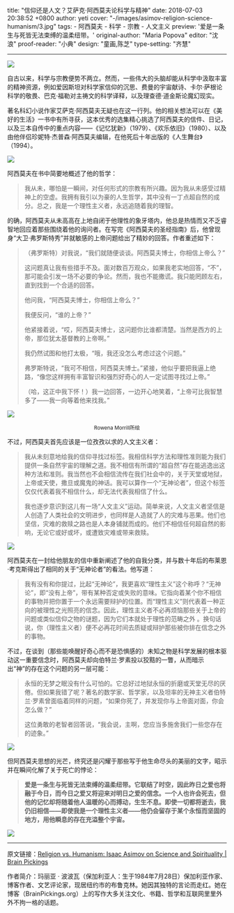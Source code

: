 title: "信仰还是人文？艾萨克·阿西莫夫论科学与精神"
date: 2018-07-03 20:38:52 +0800
author: yeti
cover: "-/images/asimov-religion-science-humanism/3.jpg"
tags:
    - 阿西莫夫
    - 科学
    - 宗教
    - 人文主义
preview: '爱是一条生与死皆无法束缚的温柔纽带。'
original-author: "Maria Popova"
editor: "沈浪"
proof-reader: "小典"
design: "童画,陈芝"
type-setting: "齐慧"

---
![](-/images/asimov-religion-science-humanism/1.webp)

自古以来，科学与宗教便势不两立。然而，一些伟大的头脑却能从科学中汲取丰富的精神资源，例如爱因斯坦对科学家信仰的沉思、费曼的宇宙献诗、卡尔·萨根论科学的敬畏、巴克·福勒对主祷文的科学译释，以及理查德·道金斯论魔幻现实。

著名科幻小说作家艾萨克·阿西莫夫无疑也在这一行列。他的相关想法可以在《美好的生活》一书中有所寻获，这本优秀的选集精心挑选了阿西莫夫的信件、日记，以及三本自传中的重点内容——《记忆犹新》（1979）、《欢乐依旧》（1980）、以及由他伴侣珍妮特·杰普森·阿西莫夫编辑，在他死后十年出版的《人生舞台》（1994）。

![](-/images/asimov-religion-science-humanism/2.webp)

阿西莫夫在书中简要地概述了他的哲学：

> 我从未，哪怕是一瞬间，对任何形式的宗教有所兴趣。因为我从未感受过精神上的空虚。我拥有我引以为豪的人生哲学，其中没有一丁点超自然的成分。总之，我是一个理性主义者，永远追随着我的理智。

的确，阿西莫夫从未高高在上地自闭于他理性的象牙塔内，他总是热情而又不乏睿智地回应着那些围绕着他的询问者。在写完《阿西莫夫的圣经指南》后，他曾现身“大卫·弗罗斯特秀”并就敏感的上帝问题给出了精妙的回答。作者重述如下：

>（弗罗斯特）对我说，“我们就随便谈谈。阿西莫夫博士，你相信上帝么？”
>
> 这问题真让我有些措手不及。面对数百万观众，如果我老实地回答，“不”，那可能会引发一场不必要的争论。然而，我也不能撒谎。我只能罔顾左右，直到找到一个合适的回答。
>
> 他问我，“阿西莫夫博士，你相信上帝么？”
>
> 我便反问，“谁的上帝？”
> 
> 他紧接着说，“哎，阿西莫夫博士，这问题你比谁都清楚。当然是西方的上帝，那位犹太基督教的上帝啊。”
>
> 我仍然试图和他打太极，“哦，我还没怎么考虑过这个问题。”
> 
> 弗罗斯特说，“我可不相信，阿西莫夫博士。”紧接，他似乎要把我逼上绝路，“像您这样拥有丰富智识和强烈好奇心的人一定试图寻找过上帝。”
>
>（哈，这正中我下怀！）我一边回答，一边开心地笑着，“上帝可比我智慧多了——我一向等着他来找我。”

![](-/images/asimov-religion-science-humanism/3.jpg)
<center><small>Rowena Morrill所绘</small></center>

不过，阿西莫夫首先应该是一位孜孜以求的人文主义者：

> 我从未刻意地给我的信仰寻找过标签。我相信科学方法和理性准则能为我们提供一条自然宇宙的理解之道。我不相信有所谓的“超自然”存在能逃逸出这种方法和准则。我当然也不会相信流传在我们社会中的，关于天堂或地狱，上帝或天使，撒旦或魔鬼的神话。我可以算作一个“无神论者”，但这个标签仅仅代表着我不相信什么，却无法代表我相信了什么。
> 
> 我也逐步意识到这儿有一场“人文主义”运动。简单来说，人文主义者坚信是人创造了人类社会的文明进步，也同样是人造就了人的灾难与恶果。他们也坚信，灾难的救赎之路也是人本身铺就而成的。他们不相信任何超自然的影响，无论它或好或坏，或遭致灾难或带来救赎。

![](-/images/asimov-religion-science-humanism/4.webp)

阿西莫夫在一封给他朋友的信中重新阐述了他的自我分类，并与数十年后的布莱恩·考克斯得出了相同的关于“无神论者”的看法。他写道：

> 我有没有和你提过，比起“无神论”，我更喜欢“理性主义”这个称呼？“无神论”，即“没有上帝”，带有某种否定或失败的意味。它指向着某个你不相信的事物并把你置于一个永远需要辩护的位置。而“理性主义”则代表着一种正向的被理性之光照亮的信念。因此，理性主义者不必再烦恼那些关于上帝的问题或类似信仰之物的谜题，因为它们本就处于理性的范畴之外 。换句话说，你（理性主义者）便不必再花时间去质疑或辩护那些被你排在信念之外的事物。

不过，在谈到（那些能唤醒好奇心而不是恐惧感的）未知之物是科学发展的根本驱动这一重要信念时，阿西莫夫却向伯特兰·罗素投以狡黠的一瞥，从而暗示出“神”的存在这个问题的另一层可能：

> 永恒的无梦之眠没有什么可怕的。它总好过地狱永恒的折磨或天堂无尽的厌倦。但如果我错了呢？著名的数学家、哲学家，以及坦率的无神主义者伯特兰·罗素曾面临着同样的问题，“如果你死了，并发现你与上帝面对面，你会怎么做？”
>
> 这位勇敢的老智者回答说，“我会说，主啊，您应当多施舍我们一些您存在的迹象。”

![](-/images/asimov-religion-science-humanism/5.webp)

但阿西莫夫思想的光芒，终究还是闪耀于那些写于他生命尽头的美丽的文字，昭示并在瞬间化解了关于死亡的悖论：

> **爱是一条生与死皆无法束缚的温柔纽带。它联结了时空，因此昨日之爱也将融于今日，而今日之爱又将迎来对明日之爱的信念。一个人也许会死去，但他的记忆却将随着他人温暖的心而搏动，生生不息。即使一切都将逝去，我仍旧相信——即使我是一个理性主义者——他仍会留存于某个永恒而坚固的地方，用他瞬息的存在充溢整个宇宙。**

![](-/images/asimov-religion-science-humanism/6.webp)

---
原文链接：[Religion vs. Humanism: Isaac Asimov on Science and Spirituality | Brain Pickings](https://www.brainpickings.org/2013/08/13/isaac-asimov-religion-science-humanism/)

作者简介：玛丽亚 · 波波瓦（保加利亚人：生于1984年7月28日）保加利亚作家、博客作者、文艺评论家，现居纽约市的布鲁克林。她因其独特的言论而走红。她在博客（BrainPickings.org）上的写作大多关注文化、书籍、哲学和互联网里里外外不拘一格的话题。